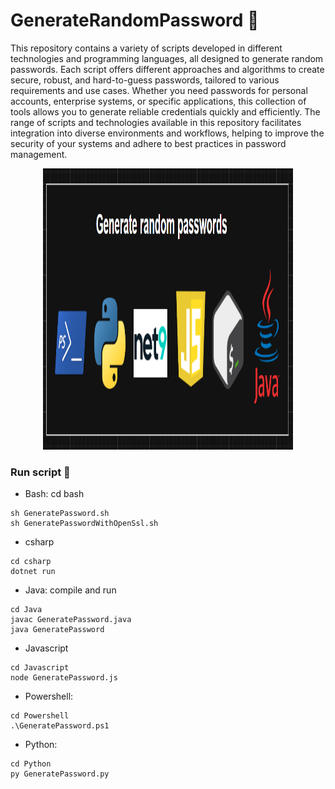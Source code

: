 # GenerateRandomPassword 🔐
This repository contains a variety of scripts developed in different technologies and programming languages, all designed to generate random passwords. Each script offers different approaches and algorithms to create secure, robust, and hard-to-guess passwords, tailored to various requirements and use cases. Whether you need passwords for personal accounts, enterprise systems, or specific applications, this collection of tools allows you to generate reliable credentials quickly and efficiently. The range of scripts and technologies available in this repository facilitates integration into diverse environments and workflows, helping to improve the security of your systems and adhere to best practices in password management.

<div align="center">
  <img src="diagram.png" alt="Diagram" width="400" height="450">
</div>

### Run script 🚀
- Bash: cd bash
```
sh GeneratePassword.sh
sh GeneratePasswordWithOpenSsl.sh
```

- csharp
```
cd csharp
dotnet run
```

- Java: compile and run
```
cd Java
javac GeneratePassword.java
java GeneratePassword
```

- Javascript
```
cd Javascript
node GeneratePassword.js
```

- Powershell:
```
cd Powershell
.\GeneratePassword.ps1
```

- Python:
```
cd Python
py GeneratePassword.py
```
